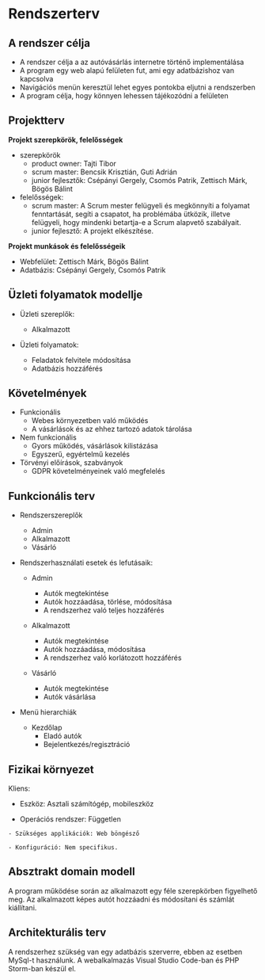 # Rendszerterv

## A rendszer célja
- A rendszer célja a az autóvásárlás internetre történő implementálása
- A program egy web alapú felületen fut, ami egy adatbázishoz van kapcsolva
- Navigációs menün keresztül lehet egyes pontokba eljutni a rendszerben
- A program célja, hogy könnyen lehessen tájékozódni a felületen

## Projektterv
**Projekt szerepkörök, felelősségek**

-   szerepkörök
    -  product owner: Tajti Tibor
    -  scrum master: Bencsik Krisztián, Guti Adrián
    -  junior fejlesztők: Csépányi Gergely, Csomós Patrik, Zettisch Márk, Bögös Bálint
-   felelősségek:
    -   scrum master: A Scrum mester felügyeli és megkönnyíti a folyamat fenntartását, segíti a csapatot, ha problémába ütközik, illetve felügyeli, hogy mindenki betartja-e a Scrum alapvető szabályait.
    -   junior fejlesztő: A projekt elkészítése.

**Projekt munkások és felelősségeik**

-   Webfelület: Zettisch Márk, Bögös Bálint
-   Adatbázis: Csépányi Gergely, Csomós Patrik

## Üzleti folyamatok modellje
- Üzleti szereplők:
  - Alkalmazott
  
- Üzleti folyamatok:
  - Feladatok felvitele módosítása
  - Adatbázis hozzáférés

## Követelmények
 - Funkcionális
    - Webes környezetben való működés
    - A vásárlások és az ehhez tartozó adatok tárolása
 - Nem funkcionális
    - Gyors működés, vásárlások kilistázása
    - Egyszerű, egyértelmű kezelés
 - Törvényi előírások, szabványok
    - GDPR követelményeinek való megfelelés

## Funkcionális terv
- Rendszerszereplők
  - Admin
  - Alkalmazott
  - Vásárló
  
- Rendszerhasználati esetek és lefutásaik:
  - Admin
    * Autók megtekintése
    * Autók hozzáadása, törlése, módosítása
    * A rendszerhez való teljes hozzáférés

  - Alkalmazott
    * Autók megtekintése
    * Autók hozzáadása, módosítása
    * A rendszerhez való korlátozott hozzáférés

  - Vásárló
    * Autók megtekintése
    * Autók vásárlása

- Menü hierarchiák
  - Kezdőlap
    * Eladó autók
    * Bejelentkezés/regisztráció

## Fizikai környezet
Kliens:
   - Eszköz: Asztali számítógép, mobileszköz

  -  Operációs rendszer: Független

    - Szükséges applikációk: Web böngésző

    - Konfiguráció: Nem specifikus.

## Absztrakt domain modell
A program működése során az alkalmazott egy féle szerepkörben figyelhető meg. Az alkalmazott képes autót hozzáadni és módosítani és számlát kiállítani.

## Architekturális terv
A rendszerhez szükség van egy adatbázis szerverre, ebben az esetben MySql-t használunk. A webalkalmazás Visual Studio Code-ban és PHP Storm-ban készül el.
